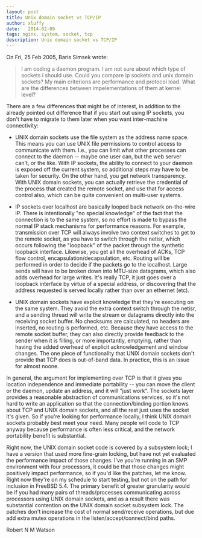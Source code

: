 ```yaml
---
layout: post
title: Unix domain socket vs TCP/IP
author: xluffy
date:   2014-02-09
tags: nginx, system, socket, tcp
description: Unix domain socket vs TCP/IP
---
```


On Fri, 25 Feb 2005, Baris Simsek wrote:

> I am coding a daemon program. I am not sure about which type of sockets
> i should use. Could you compare ip sockets and unix domain sockets? My
> main criterions are performance and protocol load. What are the
> differences between impelementations of them at kernel level?

There are a few differences that might be of interest, in addition to the
already pointed out difference that if you start out using IP sockets, you
don't have to migrate to them later when you want inter-machine
connectivity: 

- UNIX domain sockets use the file system as the address name space.  This
  means you can use UNIX file permissions to control access to communicate
  with them.  I.e., you can limit what other processes can connect to the
  daemon -- maybe one user can, but the web server can't, or the like.
  With IP sockets, the ability to connect to your daemon is exposed off
  the current system, so additional steps may have to be taken for
  security.  On the other hand, you get network transparency.  With UNIX
  domain sockets, you can actually retrieve the credential of the process
  that created the remote socket, and use that for access control also,
  which can be quite convenient on multi-user systems.

- IP sockets over localhost are basically looped back network on-the-wire
  IP.  There is intentionally "no special knowledge" of the fact that the
  connection is to the same system, so no effort is made to bypass the
  normal IP stack mechanisms for performance reasons.  For example,
  transmission over TCP will always involve two context switches to get to
  the remote socket, as you have to switch through the netisr, which
  occurs following the "loopback" of the packet through the synthetic
  loopback interface.  Likewise, you get all the overhead of ACKs, TCP
  flow control, encapsulation/decapsulation, etc.  Routing will be
  performed in order to decide if the packets go to the localhost.
  Large sends will have to be broken down into MTU-size datagrams, which
  also adds overhead for large writes.  It's really TCP, it just goes over
  a loopback interface by virtue of a special address, or discovering that
  the address requested is served locally rather than over an ethernet
  (etc). 

- UNIX domain sockets have explicit knowledge that they're executing on
  the same system.  They avoid the extra context switch through the
  netisr, and a sending thread will write the stream or datagrams directly
  into the receiving socket buffer.  No checksums are calculated, no
  headers are inserted, no routing is performed, etc.  Because they have
  access to the remote socket buffer, they can also directly provide
  feedback to the sender when it is filling, or more importantly,
  emptying, rather than having the added overhead of explicit
  acknowledgement and window changes.  The one piece of functionality that
  UNIX domain sockets don't provide that TCP does is out-of-band data.  In
  practice, this is an issue for almost noone.

In general, the argument for implementing over TCP is that it gives you
location independence and immediate portability -- you can move the client
or the daemon, update an address, and it will "just work".  The sockets
layer provides a reasonable abstraction of communications services, so
it's not hard to write an application so that the connection/binding
portion knows about TCP and UNIX domain sockets, and all the rest just
uses the socket it's given.  So if you're looking for performance locally,
I think UNIX domain sockets probably best meet your need.  Many people
will code to TCP anyway because performance is often less critical, and
the network portability benefit is substantial.

Right now, the UNIX domain socket code is covered by a subsystem lock; I
have a version that used more fine-grain locking, but have not yet
evaluated the performance impact of those changes.  I've you're running in
an SMP environment with four processors, it could be that those changes
might positively impact performance, so if you'd like the patches, let me
know.  Right now they're on my schedule to start testing, but not on the
path for inclusion in FreeBSD 5.4.  The primary benefit of greater
granularity would be if you had many pairs of threads/processes
communicating across processors using UNIX domain sockets, and as a result
there was substantial contention on the UNIX domain socket subsystem lock. 
The patches don't increase the cost of normal send/receive operations, but
due add extra mutex operations in the listen/accept/connect/bind paths.

Robert N M Watson

